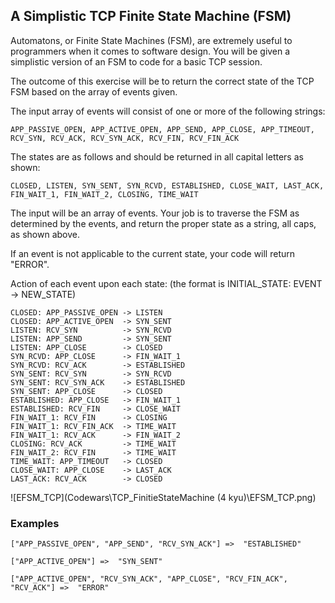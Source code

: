 ## A Simplistic TCP Finite State Machine (FSM)
Automatons, or Finite State Machines (FSM), are extremely useful to programmers when it comes to software design. You will be given a simplistic version of an FSM to code for a basic TCP session.

The outcome of this exercise will be to return the correct state of the TCP FSM based on the array of events given.

The input array of events will consist of one or more of the following strings:

    APP_PASSIVE_OPEN, APP_ACTIVE_OPEN, APP_SEND, APP_CLOSE, APP_TIMEOUT, RCV_SYN, RCV_ACK, RCV_SYN_ACK, RCV_FIN, RCV_FIN_ACK

The states are as follows and should be returned in all capital letters as shown:

    CLOSED, LISTEN, SYN_SENT, SYN_RCVD, ESTABLISHED, CLOSE_WAIT, LAST_ACK, FIN_WAIT_1, FIN_WAIT_2, CLOSING, TIME_WAIT

The input will be an array of events. Your job is to traverse the FSM as determined by the events, and return the proper state as a string, all caps, as shown above.

If an event is not applicable to the current state, your code will return "ERROR".

Action of each event upon each state:
(the format is INITIAL_STATE: EVENT -> NEW_STATE)

    CLOSED: APP_PASSIVE_OPEN -> LISTEN
    CLOSED: APP_ACTIVE_OPEN  -> SYN_SENT
    LISTEN: RCV_SYN          -> SYN_RCVD
    LISTEN: APP_SEND         -> SYN_SENT
    LISTEN: APP_CLOSE        -> CLOSED
    SYN_RCVD: APP_CLOSE      -> FIN_WAIT_1
    SYN_RCVD: RCV_ACK        -> ESTABLISHED
    SYN_SENT: RCV_SYN        -> SYN_RCVD
    SYN_SENT: RCV_SYN_ACK    -> ESTABLISHED
    SYN_SENT: APP_CLOSE      -> CLOSED
    ESTABLISHED: APP_CLOSE   -> FIN_WAIT_1
    ESTABLISHED: RCV_FIN     -> CLOSE_WAIT
    FIN_WAIT_1: RCV_FIN      -> CLOSING
    FIN_WAIT_1: RCV_FIN_ACK  -> TIME_WAIT
    FIN_WAIT_1: RCV_ACK      -> FIN_WAIT_2
    CLOSING: RCV_ACK         -> TIME_WAIT
    FIN_WAIT_2: RCV_FIN      -> TIME_WAIT
    TIME_WAIT: APP_TIMEOUT   -> CLOSED
    CLOSE_WAIT: APP_CLOSE    -> LAST_ACK
    LAST_ACK: RCV_ACK        -> CLOSED

![EFSM_TCP](Codewars\TCP_FinitieStateMachine (4 kyu)\EFSM_TCP.png)

### Examples

    ["APP_PASSIVE_OPEN", "APP_SEND", "RCV_SYN_ACK"] =>  "ESTABLISHED"

    ["APP_ACTIVE_OPEN"] =>  "SYN_SENT"

    ["APP_ACTIVE_OPEN", "RCV_SYN_ACK", "APP_CLOSE", "RCV_FIN_ACK", "RCV_ACK"] =>  "ERROR"